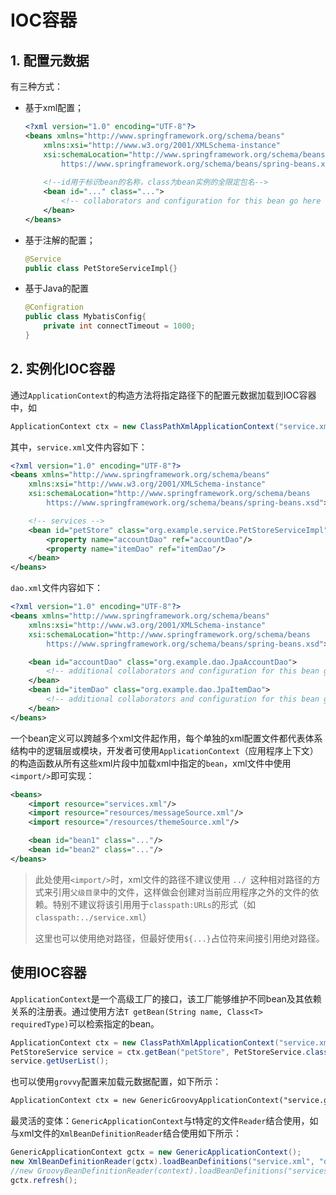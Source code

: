 # IOC容器

## 1. 配置元数据

有三种方式：

- 基于xml配置；

  ```xml
  <?xml version="1.0" encoding="UTF-8"?>
  <beans xmlns="http://www.springframework.org/schema/beans"
      xmlns:xsi="http://www.w3.org/2001/XMLSchema-instance"
      xsi:schemaLocation="http://www.springframework.org/schema/beans
          https://www.springframework.org/schema/beans/spring-beans.xsd">
      
      <!--id用于标识bean的名称，class为bean实例的全限定包名-->    
      <bean id="..." class="...">  
          <!-- collaborators and configuration for this bean go here -->
      </bean>
  </beans>
  ```

- 基于注解的配置；

  ```java
  @Service
  public class PetStoreServiceImpl{}
  ```

- 基于Java的配置

  ```java
  @Configration
  public class MybatisConfig{
      private int connectTimeout = 1000;
  }
  ```

## 2. 实例化IOC容器

通过`ApplicationContext`的构造方法将指定路径下的配置元数据加载到IOC容器中，如

```java
ApplicationContext ctx = new ClassPathXmlApplicationContext("service.xml", "dao.xml")
```

其中，`service.xml`文件内容如下：

```xml
<?xml version="1.0" encoding="UTF-8"?>
<beans xmlns="http://www.springframework.org/schema/beans"
    xmlns:xsi="http://www.w3.org/2001/XMLSchema-instance"
    xsi:schemaLocation="http://www.springframework.org/schema/beans
        https://www.springframework.org/schema/beans/spring-beans.xsd">

    <!-- services -->
	<bean id="petStore" class="org.example.service.PetStoreServiceImpl">
        <property name="accountDao" ref="accountDao"/>
        <property name="itemDao" ref="itemDao"/>
    </bean>
</beans>
```

`dao.xml`文件内容如下：

```xml
<?xml version="1.0" encoding="UTF-8"?>
<beans xmlns="http://www.springframework.org/schema/beans"
    xmlns:xsi="http://www.w3.org/2001/XMLSchema-instance"
    xsi:schemaLocation="http://www.springframework.org/schema/beans
        https://www.springframework.org/schema/beans/spring-beans.xsd">

    <bean id="accountDao" class="org.example.dao.JpaAccountDao">
        <!-- additional collaborators and configuration for this bean go here -->
    </bean>
    <bean id="itemDao" class="org.example.dao.JpaItemDao">
        <!-- additional collaborators and configuration for this bean go here -->
    </bean>
</beans>
```

一个bean定义可以跨越多个xml文件起作用，每个单独的xml配置文件都代表体系结构中的逻辑层或模块，开发者可使用`ApplicationContext`（应用程序上下文）的构造函数从所有这些xml片段中加载xml中指定的`bean`，xml文件中使用`<import/>`即可实现：

```xml
<beans>
    <import resource="services.xml"/>
    <import resource="resources/messageSource.xml"/>
    <import resource="/resources/themeSource.xml"/>

    <bean id="bean1" class="..."/>
    <bean id="bean2" class="..."/>
</beans>
```

> 此处使用``<import/>``时，xml文件的路径不建议使用 `../ `这种相对路径的方式来引用`父级目录`中的文件，这样做会创建对当前应用程序之外的文件的依赖。特别不建议将该引用用于`classpath:URLs`的形式（如`classpath:../service.xml`）
>
> 这里也可以使用绝对路径，但最好使用`${...}`占位符来间接引用绝对路径。

## 使用IOC容器

`ApplicationContext`是一个高级工厂的接口，该工厂能够维护不同bean及其依赖关系的注册表。通过使用方法`T getBean(String name, Class<T> requiredType)`可以检索指定的bean。

```java
ApplicationContext ctx = new ClassPathXmlApplicationContext("service.xml", "dao.xml");
PetStoreService service = ctx.getBean("petStore", PetStoreService.class);
service.getUserList();
```

也可以使用`grovvy`配置来加载元数据配置，如下所示：

```xml
ApplicationContext ctx = new GenericGroovyApplicationContext("service.groovy", "dao.groovy");
```

最灵活的变体：`GenericApplicationContext`与t特定的文件`Reader`结合使用，如与xml文件的`XmlBeanDefinitionReader`结合使用如下所示：

```java
GenericApplicationContext gctx = new GenericApplicationContext();
new XmlBeanDefinitionReader(gctx).loadBeanDefinitions("service.xml", "dao.xml");
//new GroovyBeanDefinitionReader(context).loadBeanDefinitions("services.groovy", "daos.groovy");
gctx.refresh();
```

